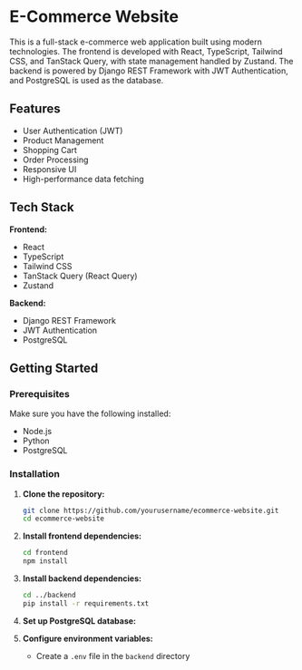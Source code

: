 # E-Commerce Website

This is a full-stack e-commerce web application built using modern technologies. The frontend is developed with React, TypeScript, Tailwind CSS, and TanStack Query, with state management handled by Zustand. The backend is powered by Django REST Framework with JWT Authentication, and PostgreSQL is used as the database.

## Features

- User Authentication (JWT)
- Product Management
- Shopping Cart
- Order Processing
- Responsive UI
- High-performance data fetching

## Tech Stack

**Frontend:**

- React
- TypeScript
- Tailwind CSS
- TanStack Query (React Query)
- Zustand

**Backend:**

- Django REST Framework
- JWT Authentication
- PostgreSQL

## Getting Started

### Prerequisites

Make sure you have the following installed:

- Node.js
- Python
- PostgreSQL

### Installation

1. **Clone the repository:**

   ```sh
   git clone https://github.com/yourusername/ecommerce-website.git
   cd ecommerce-website
   ```

2. **Install frontend dependencies:**

   ```sh
   cd frontend
   npm install
   ```

3. **Install backend dependencies:**

   ```sh
   cd ../backend
   pip install -r requirements.txt
   ```

4. **Set up PostgreSQL database:**

5. **Configure environment variables:**
   - Create a `.env` file in the `backend` directory
